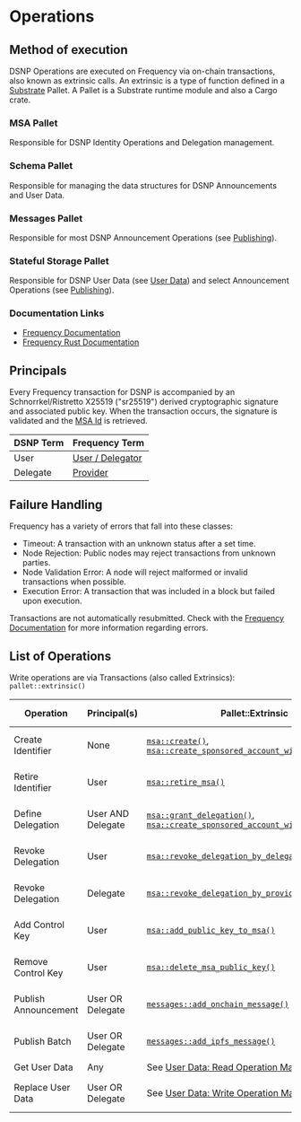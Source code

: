 # Operations
## Method of execution
DSNP Operations are executed on Frequency via on-chain transactions, also known as extrinsic calls.
An extrinsic is a type of function defined in a [Substrate](https://substrate.io/) Pallet.
A Pallet is a Substrate runtime module and also a Cargo crate.

### MSA Pallet
Responsible for DSNP Identity Operations and Delegation management.

### Schema Pallet
Responsible for managing the data structures for DSNP Announcements and User Data.

### Messages Pallet
Responsible for most DSNP Announcement Operations (see [Publishing](./Publishing.md)).

### Stateful Storage Pallet
Responsible for DSNP User Data (see [User Data](./UserData.md)) and select Announcement Operations (see [Publishing](./Publishing.md)).

### Documentation Links
- [Frequency Documentation](https://docs.frequency.xyz)
- [Frequency Rust Documentation](https://libertydsnp.github.io/frequency)

## Principals

Every Frequency transaction for DSNP is accompanied by an Schnorrkel/Ristretto X25519 ("sr25519") derived cryptographic signature and associated public key.
When the transaction occurs, the signature is validated and the [MSA Id](./Identity.md#identity) is retrieved.

| DSNP Term | Frequency Term |
| --- | --- |
| User | [User / Delegator](./Identity.md#user) |
| Delegate | [Provider](./Identity.md#delegate) |

## Failure Handling

Frequency has a variety of errors that fall into these classes:

- Timeout: A transaction with an unknown status after a set time.
- Node Rejection: Public nodes may reject transactions from unknown parties.
- Node Validation Error: A node will reject malformed or invalid transactions when possible.
- Execution Error: A transaction that was included in a block but failed upon execution.

Transactions are not automatically resubmitted.
Check with the [Frequency Documentation](https://docs.frequency.xyz) for more information regarding errors.

## List of Operations

Write operations are via Transactions (also called Extrinsics): `pallet::extrinsic()`

| Operation | Principal(s) | Pallet::Extrinsic | State Change Record |
| --- | --- | --- | --- |
| <a id="create-identifier">Create Identifier</a>       | None              | [`msa::create()`](https://libertydsnp.github.io/frequency/pallet_msa/pallet/enum.Call.html#variant.create), [`msa::create_sponsored_account_with_delegation()`](https://libertydsnp.github.io/frequency/pallet_msa/pallet/enum.Call.html#variant.create_sponsored_account_with_delegation)           | [Identifier Creation Record](Records.md#identifier-creation)            |
| <a id="retire-identifier">Retire Identifier</a>       | User              | [`msa::retire_msa()`](https://libertydsnp.github.io/frequency/pallet_msa/pallet/enum.Call.html#variant.retire_msa)                                                               | [Identifier Retirement Record](Records.md#identifier-retirement)        |
| <a id="define-delegation">Define Delegation</a>       | User AND Delegate | [`msa::grant_delegation()`](https://libertydsnp.github.io/frequency/pallet_msa/pallet/enum.Call.html#variant.grant_delegation), [`msa::create_sponsored_account_with_delegation()`](https://libertydsnp.github.io/frequency/pallet_msa/pallet/enum.Call.html#variant.create_sponsored_account_with_delegation) | [Delegation Definition Record](Records.md#delegation-definition)        |
| <a id="revoke-delegation">Revoke Delegation</a>       | User              | [`msa::revoke_delegation_by_delegator()`](https://libertydsnp.github.io/frequency/pallet_msa/pallet/enum.Call.html#variant.revoke_delegation_by_delegator)                                           | [Delegation Revocation Record](Records.md#delegation-revocation)        |
| <a id="revoke-delegation">Revoke Delegation</a>       | Delegate          | [`msa::revoke_delegation_by_provider()`](https://libertydsnp.github.io/frequency/pallet_msa/pallet/enum.Call.html#variant.revoke_delegation_by_provider)                                            | [Delegation Revocation Record](Records.md#delegation-revocation)        |
| <a id="add-control-key">Add Control Key</a>           | User              | [`msa::add_public_key_to_msa()`](https://libertydsnp.github.io/frequency/pallet_msa/pallet/enum.Call.html#variant.add_public_key_to_msa)                                                    | [Control Key Addition Record](Records.md#control-key-addition)          |
| <a id="remove-control-key">Remove Control Key</a>     | User              | [`msa::delete_msa_public_key()`](https://libertydsnp.github.io/frequency/pallet_msa/pallet/enum.Call.html#variant.delete_msa_public_key)                                                    | [Control Key Removal Record](Records.md#control-key-removal)            |
| <a id="publish-announcement">Publish Announcement</a> | User OR Delegate  | [`messages::add_onchain_message()`](https://libertydsnp.github.io/frequency/pallet_messages/pallet/enum.Call.html#variant.add_onchain_message)                                                 | [Announcement Published Record](Records.md#announcement-published)      |
| <a id="publish-batch">Publish Batch</a>               | User OR Delegate  | [`messages::add_ipfs_message()`](https://libertydsnp.github.io/frequency/pallet_messages/pallet/enum.Call.html#variant.add_ipfs_message)                                                    | [Batch Published Record](Records.md#batch-published)                    |
| <a id="get-user-data">Get User Data</a> | Any | See [User Data: Read Operation Mapping](./UserData.md#read-operation-mapping) | - |
| <a id="replace-user-data">Replace User Data</a> | User OR Delegate | See [User Data: Write Operation Mapping](./UserData.md#write-operation-mapping) | [User Data Replaced Record](Records.md#user-data-replaced) |
